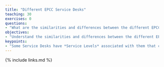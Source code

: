 ```yaml
---
title: "Different EPCC Service Desks"
teaching: 30
exercises: 0
questions:
- "What are the similarities and differences between the different EPCC Service Desks?"
objectives:
- "Understand the similarities and differences between the different EPCC Service Desks."
keypoints:
- "Some Service Desks have *Service Levels* associated with them that can lead to financial penalties for EPCC if they are broken."
---
```



{% include links.md %}


